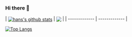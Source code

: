### Hi there 👋

<!--
**slidoooor/slidoooor** is a ✨ _special_ ✨ repository because its `README.md` (this file) appears on your GitHub profile.

Here are some ideas to get you started:

- 🔭 I’m currently working on ...
- 🌱 I’m currently learning ...
- 👯 I’m looking to collaborate on ...
- 🤔 I’m looking for help with ...
- 💬 Ask me about ...
- 📫 How to reach me: ...
- 😄 Pronouns: ...
- ⚡ Fun fact: ...
-->

| <a href="https://github.com/slidoooor/github-readme-stats"><img align="center" src="https://github-readme-stats.vercel.app/api?username=slidoooor&show_icons=true&include_all_commits=true&theme=buefy&hide_border=true" alt="hans's github stats" /></a> | <a href="https://github.com/slidoooor/github-readme-stats">
  <img align="center" src="https://github-readme-stats.vercel.app/api/top-langs/?username=slidoooor&layout=compact&theme=buefy&hide_border=true" /></a> |
| ------------- | ------------- |

[![Top Langs](https://github-readme-stats.vercel.app/api/top-langs/?username=slidoooor)](https://github.com/slidoooor/github-readme-stats)
